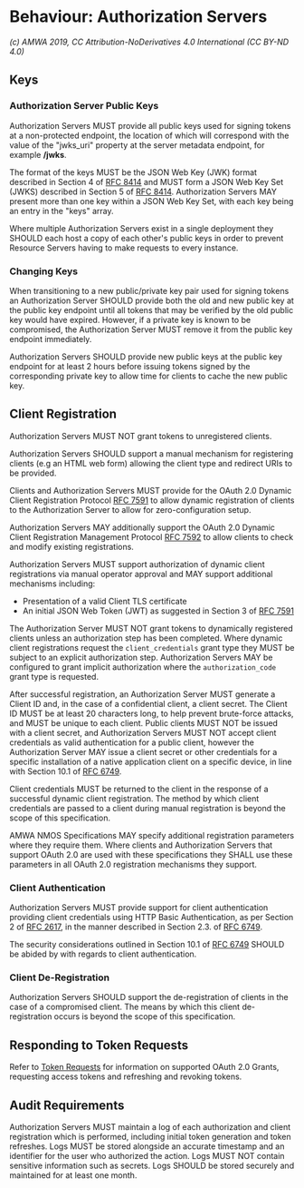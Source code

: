 # Behaviour: Authorization Servers

_(c) AMWA 2019, CC Attribution-NoDerivatives 4.0 International (CC BY-ND 4.0)_

## Keys

### Authorization Server Public Keys

Authorization Servers MUST provide all public keys used for signing tokens at a non-protected endpoint, the location
of which will correspond with the value of the "jwks_uri" property at the server metadata endpoint, for example
**/jwks**.

The format of the keys MUST be the JSON Web Key (JWK) format described in Section 4 of [RFC 8414][RFC-8414] and
MUST form a JSON Web Key Set (JWKS) described in Section 5 of [RFC 8414][RFC-8414]. Authorization Servers MAY
present more than one key within a JSON Web Key Set, with each key being an entry in the "keys" array.

Where multiple Authorization Servers exist in a single deployment they SHOULD each host a copy of each other's public
keys in order to prevent Resource Servers having to make requests to every instance.

### Changing Keys

When transitioning to a new public/private key pair used for signing tokens an Authorization Server SHOULD provide
both the old and new public key at the public key endpoint until all tokens that may be verified by the old public key
would have expired. However, if a private key is known to be compromised, the Authorization Server MUST remove it
from the public key endpoint immediately.

Authorization Servers SHOULD provide new public keys at the public key endpoint for at least 2 hours before
issuing tokens signed by the corresponding private key to allow time for clients to cache the new public key.

## Client Registration

Authorization Servers MUST NOT grant tokens to unregistered clients.

Authorization Servers SHOULD support a manual mechanism for registering clients (e.g an HTML web form) allowing the
client type and redirect URIs to be provided.

Clients and Authorization Servers MUST provide for the OAuth 2.0 Dynamic Client Registration Protocol
[RFC 7591][RFC-7591] to allow dynamic registration of clients to the Authorization Server to allow for
zero-configuration setup.

Authorization Servers MAY additionally support the OAuth 2.0 Dynamic Client Registration Management Protocol
[RFC 7592][RFC-7592] to allow clients to check and modify existing registrations.

Authorization Servers MUST support authorization of dynamic client registrations via manual operator approval and MAY
support additional mechanisms including:
*   Presentation of a valid Client TLS certificate
*   An initial JSON Web Token (JWT) as suggested in Section 3 of [RFC 7591][RFC-7591]

The Authorization Server MUST NOT grant tokens to dynamically registered clients unless an authorization step has been
completed. Where dynamic client registrations request the `client_credentials` grant type they MUST be subject to an
explicit authorization step. Authorization Servers MAY be configured to grant implicit authorization where the
`authorization_code` grant type is requested.

After successful registration, an Authorization Server MUST generate a Client ID and, in the case of a confidential
client, a client secret. The Client ID MUST be at least 20 characters long, to help prevent brute-force attacks, and
MUST be unique to each client. Public clients MUST NOT be issued with a client secret, and Authorization Servers MUST
NOT accept client credentials as valid authentication for a public client, however the Authorization Server MAY issue
a client secret or other credentials for a specific installation of a native application client on a specific
device, in line with Section 10.1 of [RFC 6749][RFC-6749].

Client credentials MUST be returned to the client in the response of a successful dynamic client registration. The
method by which client credentials are passed to a client during manual registration is beyond the scope of this
specification.

AMWA NMOS Specifications MAY specify additional registration parameters where they require them. Where clients and
Authorization Servers that support OAuth 2.0 are used with these specifications they SHALL use these parameters in
all OAuth 2.0 registration mechanisms they support.

### Client Authentication

Authorization Servers MUST provide support for client authentication providing client credentials using HTTP Basic
Authentication, as per Section 2 of [RFC 2617][RFC-2617], in the manner described in Section 2.3. of
[RFC 6749][RFC-6749].

The security considerations outlined in Section 10.1 of [RFC 6749][RFC-6749] SHOULD be abided by with regards to client
authentication.

### Client De-Registration

Authorization Servers SHOULD support the de-registration of clients in the case of a compromised client. The means
by which this client de-registration occurs is beyond the scope of this specification.

## Responding to Token Requests

Refer to [Token Requests](4.3.%20Behaviour%20-%20Token%20Requests.md) for information on supported OAuth 2.0 Grants,
requesting access tokens and refreshing and revoking tokens.

## Audit Requirements

Authorization Servers MUST maintain a log of each authorization and client registration which is performed, including
initial token generation and token refreshes. Logs MUST be stored alongside an accurate timestamp and an identifier for
the user who authorized the action. Logs MUST NOT contain sensitive information such as secrets. Logs SHOULD be stored
securely and maintained for at least one month.


[RFC-2617]: https://tools.ietf.org/html/rfc2617 "HTTP Authentication: Basic and Digest Access Authentication"

[RFC-6749]: https://tools.ietf.org/html/rfc6749 "The OAuth 2.0 Authorization Framework"

[RFC-7591]: https://tools.ietf.org/html/rfc7591 "OAuth 2.0 Dynamic Client Registration Protocol"

[RFC-7592]: https://tools.ietf.org/html/rfc7592 "OAuth 2.0 Dynamic Client Registration Management Protocol"

[RFC-8414]: https://tools.ietf.org/html/rfc8414 "OAuth 2.0 Authorization Server Metadata"
